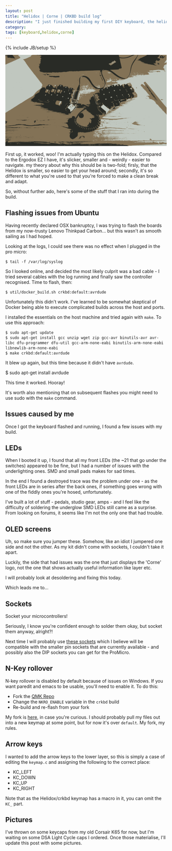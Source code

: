 ```yaml
---
layout: post
title: "Helidox | Corne | CRKBD build log"
description: "I just finished building my first DIY keyboard, the helidox. Here's how I got on."
category: 
tags: [keyboard,helidox,corne]
---
```

{% include JB/setup %}

![helidox](https://raw.githubusercontent.com/the-frey/the-frey.github.com/master/assets/images/helidox.jpg)

First up, it worked, woo! I'm actually typing this on the Helidox. Compared to the Ergodox EZ I have, it's slicker, smaller and - weirdly - easier to navigate. my theory about why this should be is two-fold; firsly, that the Helidox is smaller, so easier to get your head around; secondly, it's so different to what you're used to that you're forced to make a clean break and adapt.

So, without further ado, here's some of the stuff that I ran into during the build.

## Flashing issues from Ubuntu

Having recently declared OSX bankruptcy, I was trying to flash the boards from my now-trusty Lenovo Thinkpad Carbon... but this wasn't as smooth sailing as I had hoped.

Looking at the logs, I could see there was no effect when I plugged in the pro micro:

    $ tail -f /var/log/syslog

So I looked online, and decided the most likely culprit was a bad cable - I tried several cables with the log running and finally saw the controller recognised. Time to flash, then:

    $ util/docker_build.sh crkbd:default:avrdude

Unfortunately this didn't work. I've learned to be somewhat skeptical of Docker being able to execute complicated builds across the host and ports.

I installed the essentials on the host machine and tried again with `make`. To use this approach:

```
$ sudo apt-get update
$ sudo apt-get install gcc unzip wget zip gcc-avr binutils-avr avr-libc dfu-programmer dfu-util gcc-arm-none-eabi binutils-arm-none-eabi libnewlib-arm-none-eabi
$ make crkbd:default:avrdude
```

It blew up again, but this time because it didn't have `avrdude`.

$ sudo apt-get install avrdude

This time it worked. Hooray!

It's worth also mentioning that on subsequent flashes you might need to use sudo with the `make` command.

## Issues caused by me

Once I got the keyboard flashed and running, I found a few issues with my build.

## LEDs

When I booted it up, I found that all my front LEDs (the ~21 that go under the switches) appeared to be fine, but I had a number of issues with the underlighting ones. SMD and small pads makes for sad times.

In the end I found a destroyed trace was the problem under one - as the front LEDs are in series after the back ones, if something goes wrong with one of the fiddly ones you're hosed, unfortunately.

I've built a lot of stuff - pedals, studio gear, amps - and I feel like the difficulty of soldering the underglow SMD LEDs still came as a surprise. From looking on forums, it seems like I'm not the only one that had trouble.

## OLED screens

Uh, so make sure you jumper these. Somehow, like an idiot I jumpered one side and not the other. As my kit didn't come with sockets, I couldn't take it apart.

Luckily, the side that had issues was the one that just displays the 'Corne' logo, not the one that shows actually useful information like layer etc.

I will probably look at desoldering and fixing this today.

Which leads me to...

## Sockets

Socket your microcontrollers!

Seriously, I know you're confident enough to solder them okay, but socket them anyway, alright?!

Next time I will probably use [these sockets](https://uk.rs-online.com/web/p/pcb-pin-socket-strips/7020165/) which I believe will be compatible with the smaller pin sockets that are currently available - and possibly also the DIP sockets you can get for the ProMicro.

## N-Key rollover

N-key rollover is disabled by default because of issues on Windows. If you want paredit and emacs to be usable, you'll need to enable it. To do this:

- Fork the [QMK Repo](https://github.com/qmk/qmk_firmware)
- Change the `NKRO_ENABLE` variable in the `crkbd` build
- Re-build and re-flash from your fork

My fork is [here](https://github.com/the-frey/qmk_firmware), in case you're curious. I should probably pull my files out into a new keymap at some point, but for now it's over `default`. My fork, my rules.

## Arrow keys

I wanted to add the arrow keys to the lower layer, so this is simply a case of editing the `keymap.c` and assigning the following to the correct place:

- KC_LEFT
- KC_DOWN
- KC_UP
- KC_RIGHT

Note that as the Helidox/crkbd keymap has a macro in it, you can omit the `KC_` part.

## Pictures

I've thrown on some keycaps from my old Corsair K65 for now, but I'm waiting on some DSA Light Cycle caps I ordered. Once those materialise, I'll update this post with some pictures.
